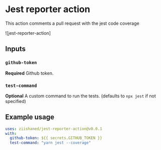 # Jest reporter action

This action comments a pull request with the jest code coverage

![jest-reporter-action]

## Inputs

### `github-token`

**Required** Github token.

### `test-command`

**Optional** A custom command to run the tests. (defaults to `npx jest` if not specified)

## Example usage

```yml
uses: ziishaned/jest-reporter-action@v0.0.1
with:
  github-token: ${{ secrets.GITHUB_TOKEN }}
  test-command: "yarn jest --coverage"
```
